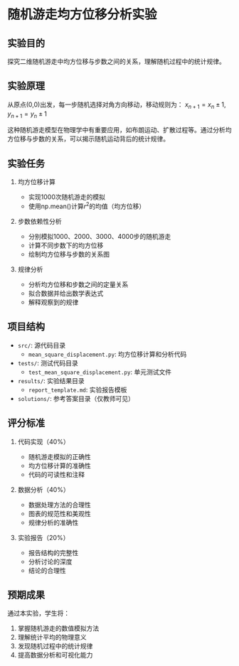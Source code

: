 # 随机游走均方位移分析实验

## 实验目的
探究二维随机游走中均方位移与步数之间的关系，理解随机过程中的统计规律。

## 实验原理
从原点(0,0)出发，每一步随机选择对角方向移动，移动规则为：
$x_{n+1}=x_n\pm1$, $y_{n+1}=y_n\pm1$

这种随机游走模型在物理学中有重要应用，如布朗运动、扩散过程等。通过分析均方位移与步数的关系，可以揭示随机运动背后的统计规律。

## 实验任务
1. 均方位移计算
   - 实现1000次随机游走的模拟
   - 使用np.mean()计算$r^2$的均值（均方位移）

2. 步数依赖性分析
   - 分别模拟1000、2000、3000、4000步的随机游走
   - 计算不同步数下的均方位移
   - 绘制均方位移与步数的关系图

3. 规律分析
   - 分析均方位移和步数之间的定量关系
   - 拟合数据并给出数学表达式
   - 解释观察到的规律

## 项目结构
- `src/`: 源代码目录
  - `mean_square_displacement.py`: 均方位移计算和分析代码
- `tests/`: 测试代码目录
  - `test_mean_square_displacement.py`: 单元测试文件
- `results/`: 实验结果目录
  - `report_template.md`: 实验报告模板
- `solutions/`: 参考答案目录（仅教师可见）

## 评分标准
1. 代码实现（40%）
   - 随机游走模拟的正确性
   - 均方位移计算的准确性
   - 代码的可读性和注释

2. 数据分析（40%）
   - 数据处理方法的合理性
   - 图表的规范性和美观性
   - 规律分析的准确性

3. 实验报告（20%）
   - 报告结构的完整性
   - 分析讨论的深度
   - 结论的合理性

## 预期成果
通过本实验，学生将：
1. 掌握随机游走的数值模拟方法
2. 理解统计平均的物理意义
3. 发现随机过程中的统计规律
4. 提高数据分析和可视化能力